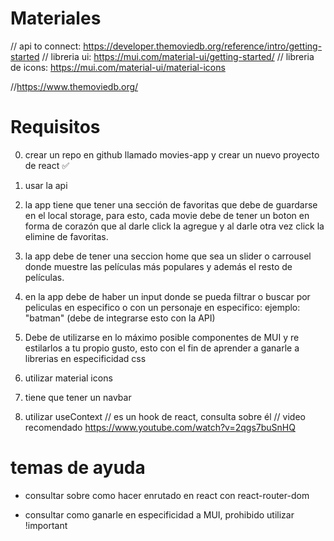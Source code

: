 # Materiales

// api to connect: https://developer.themoviedb.org/reference/intro/getting-started
// libreria ui: https://mui.com/material-ui/getting-started/
// libreria de icons: https://mui.com/material-ui/material-icons

//https://www.themoviedb.org/

# Requisitos

0. crear un repo en github llamado movies-app y crear un nuevo proyecto de react ✅

1. usar la api

2. la app tiene que tener una sección de favoritas que debe de guardarse en el local storage,
   para esto, cada movie debe de tener un boton en forma de corazón que al darle click la agregue y al darle otra vez click la elimine de favoritas.

3. la app debe de tener una seccion home que sea un slider o carrousel donde muestre las películas más populares y además el resto de películas.

4. en la app debe de haber un input donde se pueda filtrar o buscar por peliculas en especifico o con un personaje en especifico: ejemplo: "batman" (debe de integrarse esto con la API)

5. Debe de utilizarse en lo máximo posible componentes de MUI y re estilarlos a tu propio gusto, esto con el fin de aprender a ganarle a librerias en especificidad css

6. utilizar material icons

7. tiene que tener un navbar

8. utilizar useContext // es un hook de react, consulta sobre él
   // video recomendado https://www.youtube.com/watch?v=2qgs7buSnHQ

# temas de ayuda

- consultar sobre como hacer enrutado en react con react-router-dom

- consultar como ganarle en especificidad a MUI, prohibido utilizar !important
